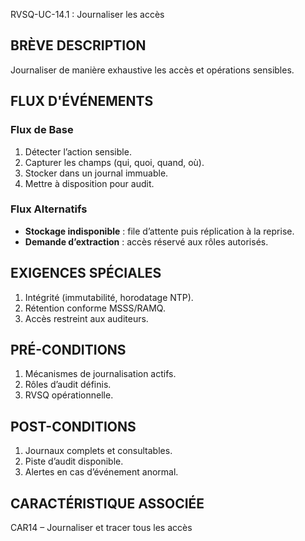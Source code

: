 RVSQ-UC-14.1 : Journaliser les accès

## BRÈVE DESCRIPTION
Journaliser de manière exhaustive les accès et opérations sensibles.

## FLUX D'ÉVÉNEMENTS

### Flux de Base
1. Détecter l’action sensible.
2. Capturer les champs (qui, quoi, quand, où).
3. Stocker dans un journal immuable.
4. Mettre à disposition pour audit.

### Flux Alternatifs
- **Stockage indisponible** : file d’attente puis réplication à la reprise.
- **Demande d’extraction** : accès réservé aux rôles autorisés.

## EXIGENCES SPÉCIALES
1. Intégrité (immutabilité, horodatage NTP).
2. Rétention conforme MSSS/RAMQ.
3. Accès restreint aux auditeurs.

## PRÉ-CONDITIONS
1. Mécanismes de journalisation actifs.
2. Rôles d’audit définis.
3. RVSQ opérationnelle.

## POST-CONDITIONS
1. Journaux complets et consultables.
2. Piste d’audit disponible.
3. Alertes en cas d’événement anormal.

## CARACTÉRISTIQUE ASSOCIÉE
CAR14 – Journaliser et tracer tous les accès
